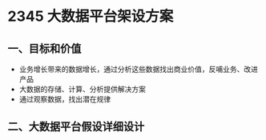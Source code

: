 # 2345 大数据平台架设方案

## 一、目标和价值

- 业务增长带来的数据增长，通过分析这些数据找出商业价值，反哺业务、改进产品
- 大数据的存储、计算、分析提供解决方案
- 通过观察数据，找出潜在规律

## 二、大数据平台假设详细设计
